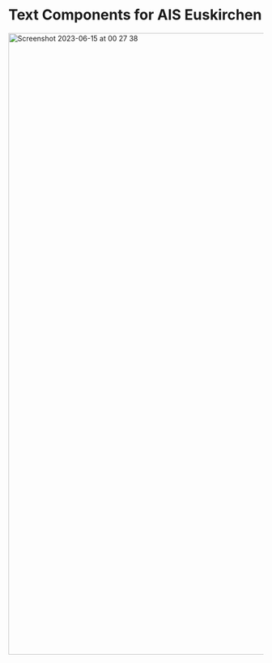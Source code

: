 # Text Components for AIS Euskirchen

<img width="1227" alt="Screenshot 2023-06-15 at 00 27 38" src="https://github.com/cismet-collab/ais-euskirchen-texts/assets/837211/62a113fe-0b3b-4f5b-9652-69afc202cf40">
